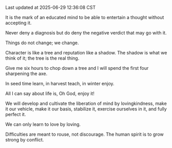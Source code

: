 Last updated at 2025-06-29 12:36:08 CST

It is the mark of an educated mind to be able to entertain a thought without accepting it.

Never deny a diagnosis but do deny the negative verdict that may go with it.

Things do not change; we change.

Character is like a tree and reputation like a shadow. The shadow is what we think of it; the tree is the real thing.

Give me six hours to chop down a tree and I will spend the first four sharpening the axe.

In seed time learn, in harvest teach, in winter enjoy.

All I can say about life is, Oh God, enjoy it!

We will develop and cultivate the liberation of mind by lovingkindness, make it our vehicle, make it our basis, stabilize it, exercise ourselves in it, and fully perfect it.

We can only learn to love by loving.

Difficulties are meant to rouse, not discourage. The human spirit is to grow strong by conflict.

